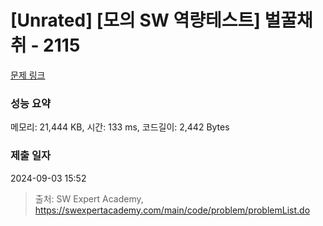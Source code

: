 # [Unrated] [모의 SW 역량테스트] 벌꿀채취 - 2115 

[문제 링크](https://swexpertacademy.com/main/code/problem/problemDetail.do?contestProbId=AV5V4A46AdIDFAWu) 

### 성능 요약

메모리: 21,444 KB, 시간: 133 ms, 코드길이: 2,442 Bytes

### 제출 일자

2024-09-03 15:52



> 출처: SW Expert Academy, https://swexpertacademy.com/main/code/problem/problemList.do